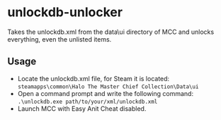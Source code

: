 # unlockdb-unlocker
Takes the unlockdb.xml from the data\ui directory of MCC and unlocks everything, even the unlisted items.

## Usage
- Locate the unlockdb.xml file, for Steam it is located: `steamapps\common\Halo The Master Chief Collection\Data\ui`
- Open a command prompt and write the following command: `.\unlockdb.exe path/to/your/xml/unlockdb.xml`
- Launch MCC with Easy Anit Cheat disabled.
